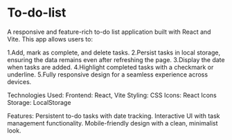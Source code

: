 # To-do-list
A responsive and feature-rich to-do list application built with React and Vite. 
This app allows users to:

1.Add, mark as complete, and delete tasks.
2.Persist tasks in local storage, ensuring the data remains even after refreshing the page.
3.Display the date when tasks are added.
4.Highlight completed tasks with a checkmark or underline.
5.Fully responsive design for a seamless experience across devices.


Technologies Used:
Frontend: React, Vite
Styling: CSS
Icons: React Icons
Storage: LocalStorage


Features:
Persistent to-do tasks with date tracking.
Interactive UI with task management functionality.
Mobile-friendly design with a clean, minimalist look.
